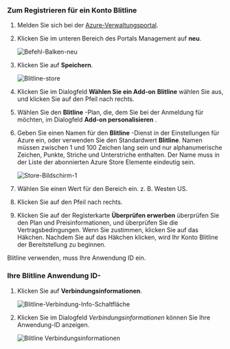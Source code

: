 
### <a name="to-sign-up-for-a-blitline-account"></a>Zum Registrieren für ein Konto Blitline

1. Melden Sie sich bei der [Azure-Verwaltungsportal](https://manage.windowsazure.com/).

2. Klicken Sie im unteren Bereich des Portals Management auf **neu**.

    ![Befehl-Balken-neu][command-bar-new]

3. Klicken Sie auf **Speichern**.

    ![Blitline-store][blitline-store]

4. Klicken Sie im Dialogfeld **Wählen Sie ein Add-on** **Blitline** wählen Sie aus, und klicken Sie auf den Pfeil nach rechts.

5. Wählen Sie den **Blitline** -Plan, die, dem Sie bei der Anmeldung für möchten, im Dialogfeld **Add-on personalisieren** .

6. Geben Sie einen Namen für den **Blitline** -Dienst in der Einstellungen für Azure ein, oder verwenden Sie den Standardwert **Blitline**. Namen müssen zwischen 1 und 100 Zeichen lang sein und nur alphanumerische Zeichen, Punkte, Striche und Unterstriche enthalten. Der Name muss in der Liste der abonnierten Azure Store Elemente eindeutig sein.

    ![Store-Bildschirm-1][store-screen-1]

7. Wählen Sie einen Wert für den Bereich ein. z. B. Westen US. 

8. Klicken Sie auf den Pfeil nach rechts.

9. Klicken Sie auf der Registerkarte **Überprüfen erwerben** überprüfen Sie den Plan und Preisinformationen, und überprüfen Sie die Vertragsbedingungen. Wenn Sie zustimmen, klicken Sie auf das Häkchen. Nachdem Sie auf das Häkchen klicken, wird Ihr Konto Blitline der Bereitstellung zu beginnen. 


Blitline verwenden, muss Ihre Anwendung ID ein.

### <a name="to-find-your-blitline-application-id"></a>Ihre Blitline Anwendung ID- ###

1. Klicken Sie auf **Verbindungsinformationen**.

    ![Blitline-Verbindung-Info-Schaltfläche][blitline-connection-info-button]

2. Klicken Sie im Dialogfeld *Verbindungsinformationen* können Sie Ihre Anwendung-ID anzeigen.

    ![Blitline Verbindungsinformationen][blitline-connection-info]

<!--images-->

[command-bar-new]: ./media/blitline-signup/blitline_bar_new.png
[blitline-store]: ./media/blitline-signup/blitline_offerings_store.png
[store-screen-1]: ./media/blitline-signup/blitline_purchase.jpg
[blitline-connection-info-button]: ./media/blitline-signup/blitline_connection_info_button.png
[blitline-connection-info]: ./media/blitline-signup/blitline_connection_info_screen.jpg

